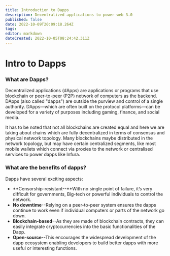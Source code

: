 ```yaml
---
title: Introduction to Dapps
description: Decentralized applications to power web 3.0
published: false
date: 2022-10-09T20:09:18.264Z
tags: 
editor: markdown
dateCreated: 2022-10-05T08:24:42.311Z
---
```


# Intro to Dapps

### What are Dapps?

Decentralized applications (dApps) are applications or programs that use blockchain or peer-to-peer (P2P) network of computers as the backend. DApps (also called "dapps") are outside the purview and control of a single authority. DApps—which are often built on the protocol platforms—can be developed for a variety of purposes including gaming, finance, and social media.

It has to be noted that not all blockchains are created equal and here we are taking about chains which are fully decentralized in terms of consensus and physical network topology. Many blockchains maybe distributed in the network topology, but may have certain centralized segments, like most mobile wallets which connect via proxies to the network or centralised services to power dapps like Infura.

### What are the benefits of dapps?

Dapps have several exciting aspects:

* **Censorship-resistant--**With no single point of failure, it’s very difficult for governments, Big-tech or powerful individuals to control the network.
* **No downtime**--Relying on a peer-to-peer system ensures the dapps continue to work even if individual computers or parts of the network go down.
* **Blockchain-based**--As they are made of blockchain contracts, they can easily integrate cryptocurrencies into the basic functionalities of the Dapp.
* **Open-source**--This encourages the widespread development of the dapp ecosystem enabling developers to build better dapps with more useful or interesting functions.

